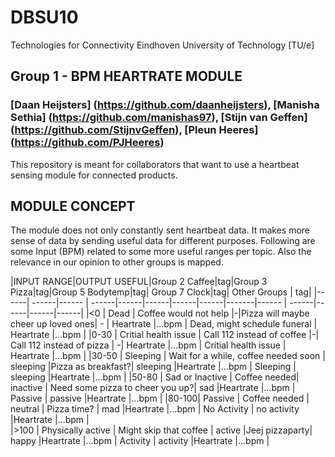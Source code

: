 # DBSU10
Technologies for Connectivity 
Eindhoven University of Technology [TU/e]

## Group 1 - BPM HEARTRATE MODULE
### [Daan Heijsters] (https://github.com/daanheijsters), [Manisha Sethia] (https://github.com/manishas97), [Stijn van Geffen] (https://github.com/StijnvGeffen), [Pleun Heeres] (https://github.com/PJHeeres)
This repository is meant for collaborators that want to use a heartbeat sensing module for connected products.

## MODULE CONCEPT
The module does not only constantly sent heartbeat data. It makes more sense of data by sending useful data for different purposes.
Following are some Input (BPM) related to some more useful ranges per topic. Also the relevance in our opinion to other groups is mapped.

|INPUT RANGE|OUTPUT USEFUL|Group 2 Caffee|tag|Group 3 Pizza|tag|Group 5 Bodytemp|tag| Group 7 Clock|tag| Other Groups | tag|
|------| ------|------ | ------|------|------|------|------|-------|------ | ------|------|------|------| 
|<0    | Dead | Coffee would not help  |-|Pizza will maybe cheer up loved ones| - | Heartrate |...bpm | Dead, might schedule funeral | Heartrate |...bpm |
|0-30  | Critial health issue  | Call 112 instead of coffee  |-| Call 112 instead of pizza | -| Heartrate |...bpm | Critial health issue | Heartrate |...bpm |
|30-50 | Sleeping  | Wait for a while, coffee needed soon | sleeping |Pizza as breakfast?| sleeping |Heartrate |...bpm | Sleeping | sleeping |Heartrate |...bpm |
|50-80 | Sad or Inactive   | Coffee needed| inactive | Need some pizza to cheer you up?| sad |Heartrate |...bpm | Passive | passive |Heartrate |...bpm |
|80-100| Passive  | Coffee needed | neutral |  Pizza time? | mad |Heartrate |...bpm | No Activity | no activity |Heartrate |...bpm |          
|>100  | Physically active | Might skip that coffee | active |Jeej pizzaparty| happy |Heartrate |...bpm | Activity | activity |Heartrate |...bpm |
